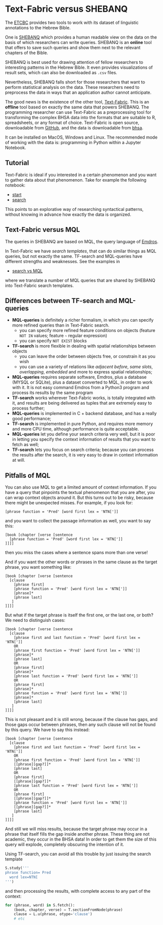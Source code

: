 # Text-Fabric versus SHEBANQ

The [ETCBC]({{institute}}) provides two tools to work with its dataset of linguistic annotations
to the Hebrew Bible.

One is [SHEBANQ]({{shebanq}}) which provides a human readable view on the data on the basis of which researchers
can write queries. SHEBANQ is an **online** tool that offers to save such queries and show them next to the relevant chapters of the Bible.

SHEBANQ is best used for drawing attention of fellow researchers to interesting patterns in the Hebrew Bible.
It even provides visualizations of result sets, which can also be downloaded as `.csv` files.

Nevertheless, SHEBANQ falls short for those researchers that want to perform statistical analysis on the data.
These researchers need to preprocess the data in ways that an application author cannot anticipate.

The good news is the existence of the other tool,
[Text-Fabric]({{tfd}}).
This is an **offline** tool based on exactly the same data that powers SHEBANQ.
The programming researcher can use Text-Fabric as a preprocessing tool for transforming the complex BHSA data into the formats that are suitable to
R, spreadsheets, or any format of choice.
Text-Fabric is open source, downloadable from [GitHub]({{tf}}),
and the data is downloadable from [bhsa]({{repo}}).

It can be installed on MacOS, Windows and Linux.
The recommended mode of working with the data is: programming in Python within a Jupyter Notebook.

## Tutorial

Text-Fabric is ideal if you interested in a certain phenomenon and you want to gather data about that phenomenon.
Take for example the following notebook:

* [start]({{repoBase}}/tutorial/start.ipynb)
* [search]({{repoBase}}/tutorial/search.ipynb)

This points to an explorative way of researching syntactical patterns, without knowing in advance how exactly
the data is organized.

## Text-Fabric versus MQL

The queries in SHEBANQ are based on MQL, the query language of
[Emdros]({{emdros}}).

In Text-Fabric we have *search templates*, that can do similar things as MQL queries, but not exactly the same.
TF-search and MQL-queries have different strengths and weaknesses.
See the examples in 

* [search vs MQL]({{repoBase}}/tutorial/searchFromMQL.ipynb)

where we translate a number of MQL queries that are shared by SHEBANQ into Text-Fabric search templates.

## Differences between TF-search and MQL-queries

* **MQL-queries** is definitely a richer formalism, in which you can specify more refined queries than in Text-Fabric search.
  * you can specify more refined feature conditions on objects (feature `NOT IN` values; feature `~` regular expression)
  * you can specify `NOT EXIST` blocks
* **TF-search** is more flexible in dealing with spatial relationships between objects
  * you can leave the order between objects free, or constrain it as you wish
  * you can use a variety of relations like *adjacent before*, *same slots*, *overlapping*, *embedded* and more to express
    spatial relationships;
* **MQL-queries** requires separate software, Emdros, plus a database (MYSQL or SQLite), plus a dataset converted to MQL, in
  order to work with it. It is not easy command Emdros from a Python3 program and process its results by the same program
* **TF-search** works wherever Text-Fabric works, is totally integrated with it, and results are being delivered
  as tuples that are extremely easy to process further;
* **MQL-queries** is implemented in C + backend database, and has a really good performance;
* **TF-search** is implemented in pure Python, and requires more memory and more CPU time, although performance is quite acceptable.
* **MQL-queries** let you define your search criteria very well, but it is poor in letting you specify the context information
  of results that you want to fetch as well;
* **TF-search** lets you focus on search criteria; because you can process the results after the search, it is very easy to
  draw in context information at will.
   
## Pitfalls of MQL

You can also use MQL to get a limited amount of context information.
If you have a query that pinpoints the textual phenomenon that you are after,
you can wrap context objects around it.
But this turns out to be risky, because
there might be unexpected misses.
For example, if you look for: 

```
[phrase function = 'Pred' [word first lex = 'NTN[']]
```

and you want to collect the passage information as well, you want to say this:

```
[book [chapter [verse [sentence
  [phrase function = 'Pred' [word first lex = 'NTN[']]
]]]]
```

then you miss the cases where a sentence spans more than one verse!

And if you want the other words or phrases in the same clause as the target phrase, you want something like:

```
[book [chapter [verse [sentence
  [clause
    [phrase first]
    [phrase function = 'Pred' [word first lex = 'NTN[']]
    [phrase]*
    [phrase last]
   ]
]]]]
```

But what if the target phrase is itself the first one, or the last one, or both?
We need to distinguish cases:

```
[book [chapter [verse [sentence
  [clause
    [phrase first and last function = 'Pred' [word first lex = 'NTN[']]
    OR
    [phrase first function = 'Pred' [word first lex = 'NTN[']]
    [phrase]*
    [phrase last]
    OR
    [phrase first]
    [phrase]*
    [phrase last function = 'Pred' [word first lex = 'NTN[']]
    OR
    [phrase first]
    [phrase]*
    [phrase function = 'Pred' [word first lex = 'NTN[']]
    [phrase]*
    [phrase last]
   ]
]]]]
```

This is not pleasant and it is still wrong, because if the clause has gaps, and those gaps occur between phrases,
then any such clause will not be found by this query.
We have to say this instead:

```
[book [chapter [verse [sentence
  [clause
    [phrase first and last function = 'Pred' [word first lex = 'NTN[']]
    OR
    [phrase first function = 'Pred' [word first lex = 'NTN[']]
    [[phrase][gap?]]*
    [phrase last]
    OR
    [phrase first]
    [[phrase][gap?]]*
    [phrase last function = 'Pred' [word first lex = 'NTN[']]
    OR
    [phrase first]
    [[phrase][gap?]]*
    [phrase function = 'Pred' [word first lex = 'NTN[']]
    [[phrase][gap?]]*
    [phrase last]
   ]
]]]]
```

And still we will miss results, because the target phrase may occur in a phrase that itself fills the gap inside another phrase.
These thing are not academic, they occur in the BHSA data! In order to get them the size of this query will explode,
completely obscuring the intention of it.

Using TF-search, you can avoid all this trouble by just issuing the search template

```python
S.study('''
phrase function= Pred
  word lex=NTN[
''')
```

and then processing the results, with complete access to any part of the context:

```python
for (phrase, word) in S.fetch():
    (book, chapter, verse) = T.sectionFromNode(phrase)
    clause = L.u(phrase, otype='clause')
    # etc
``` 
